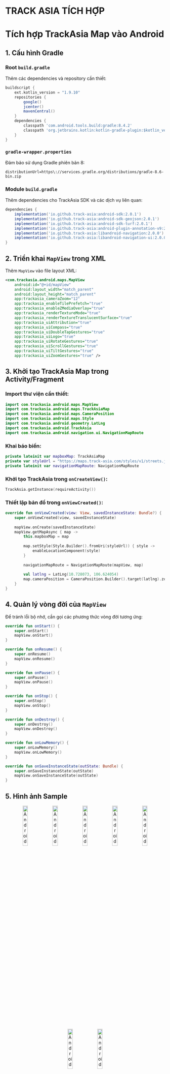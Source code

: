 # **TRACK ASIA TÍCH HỢP**

# Tích hợp TrackAsia Map vào Android

## 1. Cấu hình Gradle

### Root `build.gradle`
Thêm các dependencies và repository cần thiết:

```gradle
buildscript {
    ext.kotlin_version = "1.9.10"
    repositories {
        google()
        jcenter()
        mavenCentral()
    }
    dependencies {
        classpath 'com.android.tools.build:gradle:8.4.2'
        classpath 'org.jetbrains.kotlin:kotlin-gradle-plugin:$kotlin_version'
    }
}
```

### `gradle-wrapper.properties`
Đảm bảo sử dụng Gradle phiên bản 8:

```
distributionUrl=https\://services.gradle.org/distributions/gradle-8.6-bin.zip
```

### Module `build.gradle`
Thêm dependencies cho TrackAsia SDK và các dịch vụ liên quan:

```gradle
dependencies {
    implementation('io.github.track-asia:android-sdk:2.0.1')
    implementation('io.github.track-asia:android-sdk-geojson:2.0.1')
    implementation('io.github.track-asia:android-sdk-turf:2.0.1')
    implementation('io.github.track-asia:android-plugin-annotation-v9:2.0.1')
    implementation('io.github.track-asia:libandroid-navigation:2.0.0')
    implementation('io.github.track-asia:libandroid-navigation-ui:2.0.0')
}
```

## 2. Triển khai `MapView` trong XML
Thêm `MapView` vào file layout XML:

```xml
<com.trackasia.android.maps.MapView
    android:id="@+id/mapView"
    android:layout_width="match_parent"
    android:layout_height="match_parent"
    app:trackasia_cameraZoom="12"
    app:trackasia_enableTilePrefetch="true"
    app:trackasia_enableZMediaOverlay="true"
    app:trackasia_renderTextureMode="true"
    app:trackasia_renderTextureTranslucentSurface="true"
    app:trackasia_uiAttribution="true"
    app:trackasia_uiCompass="true"
    app:trackasia_uiDoubleTapGestures="true"
    app:trackasia_uiLogo="true"
    app:trackasia_uiRotateGestures="true"
    app:trackasia_uiScrollGestures="true"
    app:trackasia_uiTiltGestures="true"
    app:trackasia_uiZoomGestures="true" />
```

## 3. Khởi tạo TrackAsia Map trong Activity/Fragment

### Import thư viện cần thiết:

```kotlin
import com.trackasia.android.maps.MapView
import com.trackasia.android.maps.TrackAsiaMap
import com.trackasia.android.maps.CameraPosition
import com.trackasia.android.maps.Style
import com.trackasia.android.geometry.LatLng
import com.trackasia.android.TrackAsia
import com.trackasia.android.navigation.ui.NavigationMapRoute
```

### Khai báo biến:

```kotlin
private lateinit var mapboxMap: TrackAsiaMap
private var styleUrl = "https://maps.track-asia.com/styles/v1/streets.json?key=public_key"
private lateinit var navigationMapRoute: NavigationMapRoute
```

### Khởi tạo TrackAsia trong `onCreateView()`:

```kotlin
TrackAsia.getInstance(requireActivity())
```

### Thiết lập bản đồ trong `onViewCreated()`:

```kotlin
override fun onViewCreated(view: View, savedInstanceState: Bundle?) {
    super.onViewCreated(view, savedInstanceState)
    
    mapView.onCreate(savedInstanceState)
    mapView.getMapAsync { map ->
        this.mapboxMap = map
        
        map.setStyle(Style.Builder().fromUri(styleUrl)) { style ->
            enableLocationComponent(style)
        }
        
        navigationMapRoute = NavigationMapRoute(mapView, map)
        
        val latlng = LatLng(10.728073, 106.624054)
        map.cameraPosition = CameraPosition.Builder().target(latlng).zoom(12.0).build()
    }
}
```

## 4. Quản lý vòng đời của `MapView`
Để tránh lỗi bộ nhớ, cần gọi các phương thức vòng đời tương ứng:

```kotlin
override fun onStart() {
    super.onStart()
    mapView.onStart()
}

override fun onResume() {
    super.onResume()
    mapView.onResume()
}

override fun onPause() {
    super.onPause()
    mapView.onPause()
}

override fun onStop() {
    super.onStop()
    mapView.onStop()
}

override fun onDestroy() {
    super.onDestroy()
    mapView.onDestroy()
}

override fun onLowMemory() {
    super.onLowMemory()
    mapView.onLowMemory()
}

override fun onSaveInstanceState(outState: Bundle) {
    super.onSaveInstanceState(outState)
    mapView.onSaveInstanceState(outState)
}
```

## 5. Hình ảnh Sample

<p align="center">
  <img src="https://git.advn.vn/sangnguyen/trackasia-document/-/raw/master/images/android_1.JPEG" alt="Android" width="18%">   
  <img src="https://git.advn.vn/sangnguyen/trackasia-document/-/raw/master/images/android_2.JPEG" alt="Android" width="18%">
  <img src="https://git.advn.vn/sangnguyen/trackasia-document/-/raw/master/images/android_3.JPEG" alt="Android" width="18%">
  <img src="https://git.advn.vn/sangnguyen/trackasia-document/-/raw/master/images/android_4.JPEG" alt="Android" width="18%">
  <img src="https://git.advn.vn/sangnguyen/trackasia-document/-/raw/master/images/android_5.JPEG" alt="Android" width="18%">
  <img src="https://git.advn.vn/sangnguyen/trackasia-document/-/raw/master/images/android_6.JPEG" alt="Android" width="18%">
  <img src="https://git.advn.vn/sangnguyen/trackasia-document/-/raw/master/images/android_7.JPEG" alt="Android" width="18%">
</p>


## 6. Link Github Core
```kotlin

[⭐️ TrackAsia Java - Chứa các thư viện hỗ trợ Map](https://github.com/track-asia/trackasia-java)

[⭐️ TrackAsia Native - Chứa các thư viện core deploy chính của Map Chọn Android](https://github.com/track-asia/trackasia-native)

[⭐️ TrackAsia Navigation - Chứa các thư viện Navigation, Directions của Map](https://github.com/track-asia/trackasia-navigation-android)

```

## 7. Kết luận
```kotlin
Với hướng dẫn trên, bạn đã có thể tích hợp TrackAsia Map vào ứng dụng Android, thiết lập bản đồ với giao diện tuỳ chỉnh, và quản lý vòng đời của `MapView` đúng cách. Bạn có thể mở rộng tính năng như hiển thị marker, vẽ tuyến đường, và sử dụng navigation bằng cách tích hợp thêm các API của TrackAsia.
```